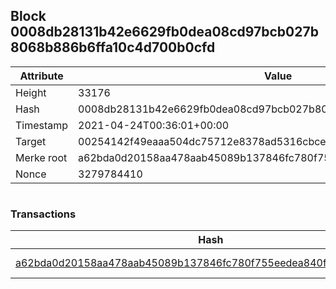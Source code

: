 ## Block 0008db28131b42e6629fb0dea08cd97bcb027b8068b886b6ffa10c4d700b0cfd

Attribute | Value
--- | ---
Height | 33176
Hash | 0008db28131b42e6629fb0dea08cd97bcb027b8068b886b6ffa10c4d700b0cfd
Timestamp | 2021-04-24T00:36:01+00:00
Target | 00254142f49eaaa504dc75712e8378ad5316cbcead634704b3734b6271167cc4
Merke root | a62bda0d20158aa478aab45089b137846fc780f755eedea840f3254cf4045ce8
Nonce | 3279784410

```

```

### Transactions

Hash | Amount
--- | ---
[a62bda0d20158aa478aab45089b137846fc780f755eedea840f3254cf4045ce8](a62bda0d20158aa478aab45089b137846fc780f755eedea840f3254cf4045ce8.md) | 10.00000000 SKEPTI 
